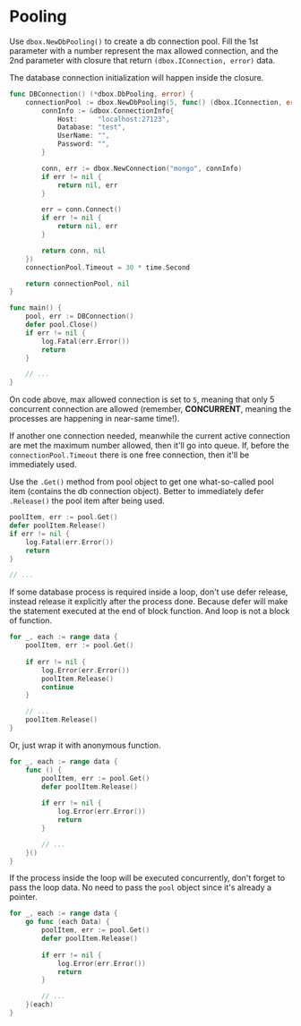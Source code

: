 # Pooling 

Use `dbox.NewDbPooling()` to create a db connection pool. Fill the 1st parameter with a number represent the max allowed connection, and the 2nd parameter with closure that return `(dbox.IConnection, error)` data.

The database connection initialization will happen inside the closure.

```go
func DBConnection() (*dbox.DbPooling, error) {
	connectionPool := dbox.NewDbPooling(5, func() (dbox.IConnection, error) {
		connInfo := &dbox.ConnectionInfo{
			Host:     "localhost:27123",
			Database: "test",
			UserName: "",
			Password: "",
		}

		conn, err := dbox.NewConnection("mongo", connInfo)
		if err != nil {
			return nil, err
		}

		err = conn.Connect()
		if err != nil {
			return nil, err
		}

		return conn, nil
	})
	connectionPool.Timeout = 30 * time.Second

	return connectionPool, nil
}

func main() {
	pool, err := DBConnection()
	defer pool.Close()
	if err != nil {
		log.Fatal(err.Error())
		return
	}

	// ...
}
```

On code above, max allowed connection is set to `5`, meaning that only 5 concurrent connection are allowed (remember, **CONCURRENT**, meaning the processes are happening in near-same time!). 

If another one connection needed, meanwhile the current active connection are met the maximum number allowed, then it'll go into queue. If, before the `connectionPool.Timeout` there is one free connection, then it'll be immediately used.

Use the `.Get()` method from pool object to get one what-so-called pool item (contains the db connection object). Better to immediately defer `.Release()` the pool item after being used.

```go
poolItem, err := pool.Get()
defer poolItem.Release()
if err != nil {
	log.Fatal(err.Error())
	return
}

// ...
```

If some database process is required inside a loop, don't use defer release, instead release it explicitly after the process done. Because defer will make the statement executed at the end of block function. And loop is not a block of function.

```go
for _, each := range data {
	poolItem, err := pool.Get()
	
	if err != nil {
		log.Error(err.Error())
		poolItem.Release()
		continue
	}

	// ...
	poolItem.Release()
}
```

Or, just wrap it with anonymous function.

```go
for _, each := range data {
	func () {
		poolItem, err := pool.Get()
		defer poolItem.Release()
		
		if err != nil {
			log.Error(err.Error())
			return
		}

		// ...
	}()
}
```

If the process inside the loop will be executed concurrently, don't forget to pass the loop data. No need to pass the `pool` object since it's already a pointer.

```go
for _, each := range data {
	go func (each Data) {
		poolItem, err := pool.Get()
		defer poolItem.Release()
		
		if err != nil {
			log.Error(err.Error())
			return
		}

		// ...
	}(each)
}
```
